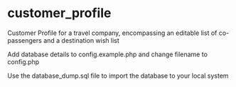 # customer_profile
Customer Profile for a travel company, encompassing an editable list of co-passengers and a destination wish list

Add database details to config.example.php and change filename to config.php

Use the database_dump.sql file to import the database to your local system